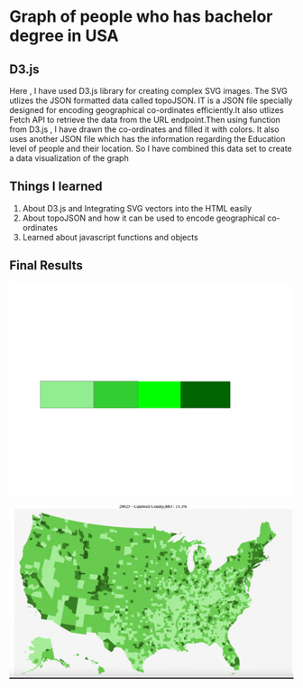 # Graph of people who has bachelor degree in USA #

## D3.js ##
Here , I have used D3.js library for creating complex SVG images. The SVG utlizes the JSON formatted data called topoJSON. IT is a JSON file specially designed
for encoding geographical co-ordinates efficiently.It also utlizes Fetch API to retrieve the data from the URL endpoint.Then using function from D3.js , I have drawn the co-ordinates and filled it with colors.
It also uses another JSON file which has the information regarding the Education level of people and their location. So I have combined this data set to create 
a data visualization of the graph 


## Things I learned ##
1. About D3.js and Integrating SVG vectors into the HTML easily
2. About topoJSON and how it can be used to encode geographical co-ordinates
3. Learned about javascript functions and objects



## Final Results ##

![](https://github.com/Tauke190/Connections-Lab/blob/master/Assignment%204/legendwhite.png)

![Graph](https://raw.githubusercontent.com/Tauke190/Connections-Lab/master/Assignment%204/final.png)
